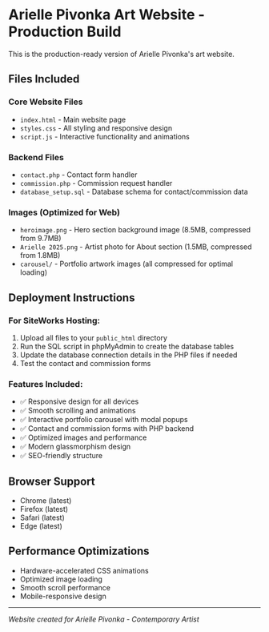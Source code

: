 # Arielle Pivonka Art Website - Production Build

This is the production-ready version of Arielle Pivonka's art website.

## Files Included

### Core Website Files
- `index.html` - Main website page
- `styles.css` - All styling and responsive design
- `script.js` - Interactive functionality and animations

### Backend Files
- `contact.php` - Contact form handler
- `commission.php` - Commission request handler
- `database_setup.sql` - Database schema for contact/commission data

### Images (Optimized for Web)
- `heroimage.png` - Hero section background image (8.5MB, compressed from 9.7MB)
- `Arielle 2025.png` - Artist photo for About section (1.5MB, compressed from 1.8MB)
- `carousel/` - Portfolio artwork images (all compressed for optimal loading)

## Deployment Instructions

### For SiteWorks Hosting:
1. Upload all files to your `public_html` directory
2. Run the SQL script in phpMyAdmin to create the database tables
3. Update the database connection details in the PHP files if needed
4. Test the contact and commission forms

### Features Included:
- ✅ Responsive design for all devices
- ✅ Smooth scrolling and animations
- ✅ Interactive portfolio carousel with modal popups
- ✅ Contact and commission forms with PHP backend
- ✅ Optimized images and performance
- ✅ Modern glassmorphism design
- ✅ SEO-friendly structure

## Browser Support
- Chrome (latest)
- Firefox (latest)
- Safari (latest)
- Edge (latest)

## Performance Optimizations
- Hardware-accelerated CSS animations
- Optimized image loading
- Smooth scroll performance
- Mobile-responsive design

---
*Website created for Arielle Pivonka - Contemporary Artist*